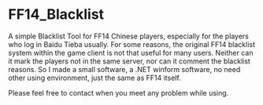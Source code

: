# FF14_Blacklist

A simple Blacklist Tool for FF14 Chinese players, especially for the players who log in Baidu Tieba usually.
For some reasons, the original FF14 blacklist system within the game client is not that useful for many users. Neither can it mark the players not in the same server, nor can it comment the blacklist reasons.
So I made a small software, a .NET winform software, no need other using environment, just the same as FF14 itself.

Please feel free to contact when you meet any problem while using.
